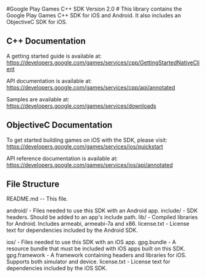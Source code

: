 #Google Play Games C++ SDK Version 2.0 #
This library contains the Google Play Games C++ SDK for iOS and Android.
It also includes an ObjectiveC SDK for iOS.

## C++ Documentation ##

A getting started guide is available at:
https://developers.google.com/games/services/cpp/GettingStartedNativeClient

API documentation is available at:
https://developers.google.com/games/services/cpp/api/annotated

Samples are available at:
https://developers.google.com/games/services/downloads

## ObjectiveC Documentation ##
To get started building games on iOS with the SDK, please visit:
https://developers.google.com/games/services/ios/quickstart

API reference documentation is available at:
https://developers.google.com/games/services/ios/api/annotated

## File Structure ##

README.md  -- This file.

android/ - Files needed to use this SDK with an Android app.
    include/ - SDK headers. Should be added to an app's include path.
    lib/ - Compiled libraries for Android. Includes armeabi, armeabi-7a and x86.
    license.txt - License text for dependencies included by the Android SDK.

ios/ - Files needed to use this SDK with an iOS app.
    gpg.bundle - A resource bundle that must be included with iOS apps built on
                 this SDK.
    gpg.framework - A framework containing headers and libraries for iOS.
                    Supports both simulator and device.
    license.txt - License text for dependencies included by the iOS SDK.
